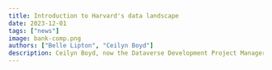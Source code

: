 ```yaml
---
title: Introduction to Harvard's data landscape
date: 2023-12-01
tags: ["news"]
image: bank-comp.png
authors: ["Belle Lipton", "Ceilyn Boyd"]
description: Ceilyn Boyd, now the Dataverse Development Project Manager, illuminates us with her over twelve years of experience in research data management at Harvard Libraries.
---
```



